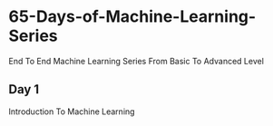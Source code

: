 # 65-Days-of-Machine-Learning-Series
End To End Machine Learning Series From Basic To Advanced Level


 ## Day 1  
Introduction To Machine Learning

